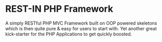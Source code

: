 REST-IN PHP Framework
================

A simply RESTful PHP MVC Framework built on OOP powered skeletons which is then quite pure &amp; easy for users to start with. Yet another great kick-starter for the PHP Applications to get quickly boosted.
